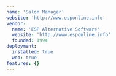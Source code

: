 ```yaml
---
name: 'Salon Manager'
website: 'http://www.esponline.info'
vendor:
  name: 'ESP Alternative Software'
  website: 'http://www.esponline.info'
  founded: 1994
deployment:
  installed: true
  web: true
features: {}
---
```

